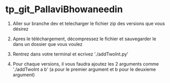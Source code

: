 # tp_git_PallaviBhowaneedin

1. Aller sur branche dev et telecharger le fichier zip des versions que vous désirez

2. Apres le téléchargement, décompressez le fichier et sauvegarder le dans un dossier que vous voulez

3. Rentrez dans votre terminal et ecrivez './addTwoInt.py'

4. Pour chaque versions, il vous faudra ajoutez les 2 arguments comme './addTwoInt a b'
(a pour le premier argument et b pour le deuxieme argument)

